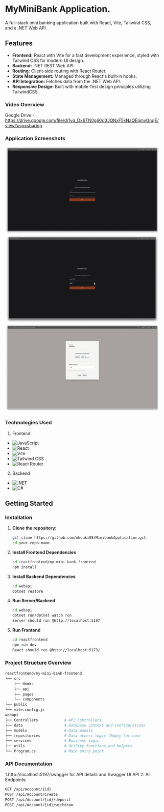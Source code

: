 # MyMiniBank Application. 

A full-stack mini banking application built with React, Vite, Tailwind CSS, and a .NET Web API. 

## Features

- **Frontend:** React with Vite for a fast development experience, styled with Tailwind CSS for modern UI design.
- **Backend:** .NET REST Web API. 
- **Routing:** Client-side routing with React Router.
- **State Management:** Managed through React's built-in hooks.
- **API Integration:** Fetches data from the .NET Web API.
- **Responsive Design:** Built with mobile-first design principles utilizing TailwindCSS.

### Video Overview

Google Drive - https://drive.google.com/file/d/1vq_Dx6TN0g60d3JQNxF5kNaQEqmyGnqE/view?usp=sharing

### Application Screenshots

![page1](https://github.com/nkouki98/MinibankApplication/blob/master/page1.png)
![userinput](https://github.com/nkouki98/MinibankApplication/blob/master/userdetails.png)
![accdetails](https://github.com/nkouki98/MinibankApplication/blob/master/accdetails.png)

### Technologies Used

1. Frontend

- ![JavaScript](https://img.shields.io/badge/JavaScript-F7DF1E?style=for-the-badge&logo=javascript&logoColor=black) 
- ![React](https://img.shields.io/badge/React-20232A?style=for-the-badge&logo=react&logoColor=61DAFB) 
- ![Vite](https://img.shields.io/badge/Vite-646CFF?style=for-the-badge&logo=vite&logoColor=white) 
- ![Tailwind CSS](https://img.shields.io/badge/Tailwind_CSS-38B2AC?style=for-the-badge&logo=tailwind-css&logoColor=white) 
- ![React Router](https://img.shields.io/badge/React_Router-CA4245?style=for-the-badge&logo=react-router&logoColor=white) 
  
2. Backend

- ![.NET](https://img.shields.io/badge/.NET-512BD4?style=for-the-badge&logo=dotnet&logoColor=white) 
- ![C#](https://img.shields.io/badge/C%23-239120?style=for-the-badge&logo=c-sharp&logoColor=white) 


## Getting Started

### Installation

1. **Clone the repository:**

   ```bash
   git clone https://github.com/nkouki98/MinibankApplication.git
   cd your-repo-name
   ``` 

2. **Install Frontend Dependencies**
   ```bash
   cd reactfrontend/my-mini-bank-frontend
   npm install
   ```
3. **Install Backend Dependencies**
   ```bash
   cd webapi
   dotnet restore
   ```
4. **Run Server/Backend**
   ```bash
   cd webapi
   dotnet run/dotnet watch run
   Server should run @http://localhost:5197
   ```
5. **Run Frontend**
   ```bash
   cd reactfrontend
   npm run dev
   React should run @http://localhost:5173/


### Project Structure Overview
```bash
reactfrontend/my-mini-bank-frontend
└── src
    ├── Hooks              
    ├── api               
    ├── pages              
    └── components        
└── public                 
└── vite.config.js         
webapi
├── Controllers            # API controllers
├── data                   # Database context and configurations
├── models                 # Data models
├── repositories           # Data access logic (Empty for now)
├── services               # Business logic
├── utils                  # Utility functions and helpers
└── Program.cs             # Main entry point
```

### API Documentation 
1.http://localhost:5197/swagger for API details and Swagger UI API 
2. All Endpoints:
```bash
GET /api/Account/{id}
POST /api/Account/Create
POST /api/Account/{id}/deposit
POST /api/Account/{id}/withdraw
```




  
   
   
